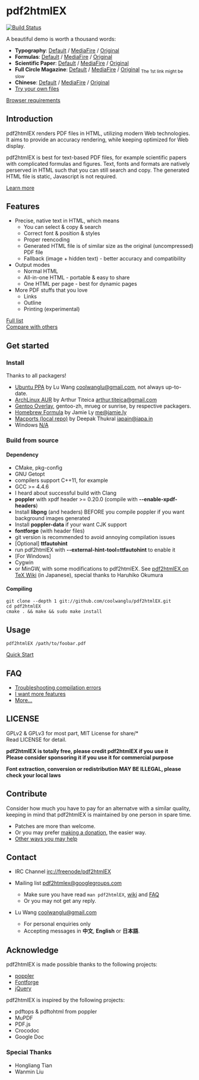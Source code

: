 # pdf2htmlEX 

[![Build Status](https://travis-ci.org/coolwanglu/pdf2htmlEX.png?branch=master)](https://travis-ci.org/coolwanglu/pdf2htmlEX)

A beautiful demo is worth a thousand words:

- **Typography**: [Default](http://coolwanglu.github.com/pdf2htmlEX/demo/geneve.html) / [MediaFire](http://www.mediafire.com/view/?fqbc2d2o1kdz51a) / [Original](https://github.com/raphink/geneve_1564/raw/master/geneve_1564.pdf)
- **Formulas**: [Default](http://coolwanglu.github.com/pdf2htmlEX/demo/cheat.html) / [MediaFire](http://www.mediafire.com/view/?84vdgrepkxclbq2) / [Original](http://www.tug.org/texshowcase/cheat.pdf)
- **Scientific Paper**: [Default](http://coolwanglu.github.com/pdf2htmlEX/demo/demo.html) / [MediaFire](http://www.mediafire.com/view/?6po429kz9czcga2) / [Original](http://citeseerx.ist.psu.edu/viewdoc/download?doi=10.1.1.148.349&rep=rep1&type=pdf)
- **Full Circle Magazine**: [Default](http://coolwanglu.github.com/pdf2htmlEX/demo/issue65_en.html) / [MediaFire](http://www.mediafire.com/view/?6hxmt94k2vppnpb) / [Original](http://dl.fullcirclemagazine.org/issue65_en.pdf)   <sub>The 1st link might be slow</sub>
- **Chinese**: [Default](http://coolwanglu.github.com/pdf2htmlEX/demo/chn.html) / [MediaFire](http://www.mediafire.com/view/?6550ldag9w0uuq3) / [Original](http://files.cnblogs.com/phphuaibei/git%E6%90%AD%E5%BB%BA.pdf)
- [Try your own files](https://github.com/coolwanglu/pdf2htmlEX/wiki/UploadDemo)

[Browser requirements](https://github.com/coolwanglu/pdf2htmlEX/wiki/Browser-Requirements)
 
## Introduction

pdf2htmlEX renders PDF files in HTML, utilizing modern Web technologies.
It aims to provide an accuracy rendering, while keeping optimized for Web display.

pdf2htmlEX is best for text-based PDF files, for example scientific papers with complicated formulas and figures.
Text, fonts and formats are natively perserved in HTML such that you can still search and copy.
The generated HTML file is static, Javascript is not required.

[Learn more](https://github.com/coolwanglu/pdf2htmlEX/wiki/Introduction)

## Features

* Precise, native text in HTML, which means
  - You can select & copy & search
  - Correct font & position & styles
  - Proper reencoding
  - Generated HTML file is of similar size as the original (uncompressed) PDF file
  - Fallback (image + hidden text) - better accuracy and compatibility
* Output modes
  - Normal HTML
  - All-in-one HTML - portable & easy to share
  - One HTML per page - best for dynamic pages
* More PDF stuffs that you love
  - Links
  - Outline
  - Printing (experimental)

[Full list](https://github.com/coolwanglu/pdf2htmlEX/wiki/Feature-List)   
[Compare with others](https://github.com/coolwanglu/pdf2htmlEX/wiki/Comparison)

## Get started

### Install
 
Thanks to all packagers!

  * [Ubuntu PPA](https://launchpad.net/~coolwanglu/+archive/pdf2htmlex) by Lu Wang <coolwanglu@gmail.com>, not always up-to-date.
  * [ArchLinux AUR](https://aur.archlinux.org/packages.php?ID=62426) by Arthur Titeica <arthur.titeica@gmail.com>
  * [Gentoo Overlay](http://gpo.zugaina.org/app-text/pdf2htmlex), gentoo-zh, mrueg or sunrise, by respective packagers.  
  * [Homebrew Formula](https://github.com/mxcl/homebrew/blob/master/Library/Formula/pdf2htmlex.rb) by Jamie Ly <me@jamie.ly>
  * [Macports (local repo)](https://github.com/iapain/pdf2htmlEX-macport) by Deepak Thukral <iapain@iapa.in>
  * Windows [N/A](https://github.com/coolwanglu/pdf2htmlEX/wiki/FAQ#wiki-install-windows)

### Build from source

#### Dependency

* CMake, pkg-config
* GNU Getopt
* compilers support C++11, for example
 * GCC >= 4.4.6
 * I heard about successful build with Clang 
* **poppler** with xpdf header >= 0.20.0 (compile with **--enable-xpdf-headers**)
 * Install **libpng** (and headers) BEFORE you compile poppler if you want background images generated
 * Install **poppler-data** if your want CJK support
* **fontforge** (with header files)
 * git version is recommended to avoid annoying compilation issues
* [Optional] **ttfautohint**
 * run pdf2htmlEX with **--external-hint-tool=ttfautohint** to enable it
* [For Windows]
 * Cygwin 
 * or MinGW, with some modifications to pdf2htmlEX. See [pdf2htmlEX on TeX Wiki](http://oku.edu.mie-u.ac.jp/~okumura/texwiki/?pdf2htmlEX) (in Japanese), special thanks to Haruhiko Okumura


#### Compiling

    git clone --depth 1 git://github.com/coolwanglu/pdf2htmlEX.git
    cd pdf2htmlEX
    cmake . && make && sudo make install

## Usage

    pdf2htmlEX /path/to/foobar.pdf

[Quick Start](https://github.com/coolwanglu/pdf2htmlEX/wiki/QuickStart)

## FAQ

* [Troubleshooting compilation errors](https://github.com/coolwanglu/pdf2htmlEX/wiki/FAQ#wiki-compile)
* [I want more features](https://github.com/coolwanglu/pdf2htmlEX/wiki/FAQ#wiki-feature_commission)
* [More...](https://github.com/coolwanglu/pdf2htmlEX/wiki/FAQ)

## LICENSE

GPLv2 & GPLv3 for most part, MIT License for share/\*   
Read LICENSE for detail.

**pdf2htmlEX is totally free, please credit pdf2htmlEX if you use it**  
**Please consider sponsoring it if you use it for commercial purpose**

**Font extraction, conversion or redistribution MAY BE ILLEGAL, please check your local laws**

## Contribute


Consider how much you have to pay for an alternatve with a similar quality, keeping in mind that pdf2htmlEX is maintained by one person in spare time. 

* Patches are more than welcome.
* Or you may prefer [making a donation](http://coolwanglu.github.com/pdf2htmlEX/donate.html), the easier way.
* [Other ways you may help](https://github.com/coolwanglu/pdf2htmlEX/wiki/FAQ#wiki-help)

## Contact

* IRC Channel [irc://freenode/pdf2htmlEX](irc://freenode/pdf2htmlEX)
* Mailing list <pdf2htmlex@googlegroups.com>
  * Make sure you have read `man pdf2htmlEX`, [wiki](https://github.com/coolwanglu/pdf2htmlEX/wiki) and [FAQ](https://github.com/coolwanglu/pdf2htmlEX/wiki/FAQ)
  * Or you may not get any reply.

* Lu Wang <coolwanglu@gmail.com>
  * For personal enquiries only
  * Accepting messages in **中文**, **English** or **日本語**.

## Acknowledge

pdf2htmlEX is made possible thanks to the following projects:

* [poppler](http://poppler.freedesktop.org/)
* [Fontforge](http://fontforge.org/)
* [jQuery](http://jquery.com/)

pdf2htmlEX is inspired by the following projects:

* pdftops & pdftohtml from poppler 
* MuPDF
* PDF.js
* Crocodoc
* Google Doc

### Special Thanks

* Hongliang Tian
* Wanmin Liu 

